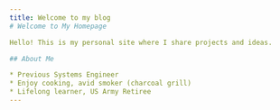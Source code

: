 ```yaml
---
title: Welcome to my blog
# Welcome to My Homepage

Hello! This is my personal site where I share projects and ideas.

## About Me

* Previous Systems Engineer 
* Enjoy cooking, avid smoker (charcoal grill)
* Lifelong learner, US Army Retiree
---
```


